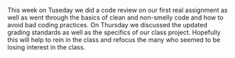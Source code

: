 This week on Tuseday we did a code review on our first real assignment as well as went through the basics of clean and non-smelly code and how to avoid bad coding practices. On Thursday we discussed the updated grading standards as well as the specifics of our class project. Hopefully this will help to rein in the class and refocus the many who seemed to be losing interest in the class.
